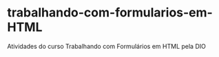 # trabalhando-com-formularios-em-HTML
Atividades do curso Trabalhando com Formulários em HTML pela DIO
